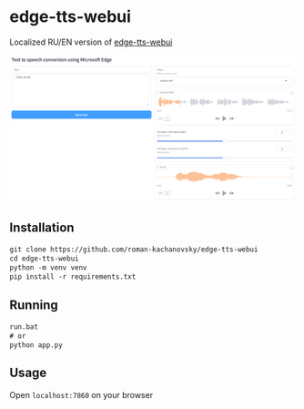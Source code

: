# edge-tts-webui

Localized RU/EN version of [edge-tts-webui](https://github.com/ycyy/edge-tts-webui)

![GUI](https://github.com/roman-kachanovsky/edge-tts-webui/blob/main/gui.png)

## Installation

    git clone https://github.com/roman-kachanovsky/edge-tts-webui
	cd edge-tts-webui
	python -m venv venv
	pip install -r requirements.txt

## Running

    run.bat
	# or
	python app.py

## Usage

Open `localhost:7860` on your browser